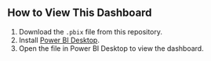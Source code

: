 ## How to View This Dashboard
1. Download the `.pbix` file from this repository.
2. Install [Power BI Desktop](https://powerbi.microsoft.com/desktop/).
3. Open the file in Power BI Desktop to view the dashboard.
